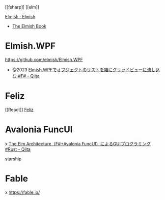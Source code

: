 [[fsharp]] [[elm]]

[Elmish · Elmish](https://elmish.github.io/elmish/)
- [The Elmish Book](https://zaid-ajaj.github.io/the-elmish-book/#/)

# Elmish.WPF
https://github.com/elmish/Elmish.WPF
- @2023 [Elmish.WPFでオブジェクトのリストを雑にグリッドビューに流し込む #F# - Qiita](https://qiita.com/ucosarv/items/bd8055f0a68ee336c48b)

# Feliz
[[React]]
[Feliz](https://zaid-ajaj.github.io/Feliz/)

# Avalonia FuncUI
x
[The Elm Architecture（F#+Avalonia FuncUI）によるGUIプログラミング #Rust - Qiita](https://qiita.com/totto2727/items/53f6f9dc21eae18326ab)

starship

# Fable
x
https://fable.io/
